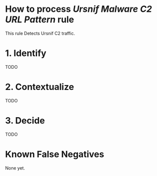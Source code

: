 # How to process *Ursnif Malware C2 URL Pattern* rule
This rule Detects Ursnif C2 traffic.

# 1. Identify
TODO

# 2. Contextualize
TODO

# 3. Decide
TODO

# Known False Negatives
None yet.
